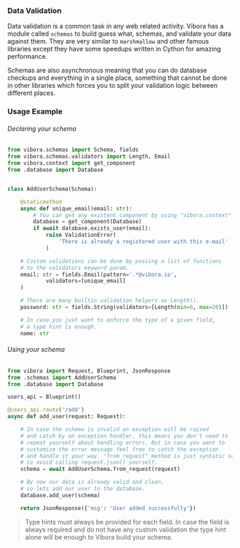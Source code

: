 ### Data Validation

Data validation is a common task in any web related activity.
Vibora has a module called `schemas` to build guess what,
schemas, and validate your data against them.
They are very similar to `marshmallow` and
other famous libraries except they have some speedups written in Cython
for amazing performance.

Schemas are also asynchronous meaning that you can do
database checkups and everything in a single place,
something that cannot be done in other libraries which forces you to
split your validation logic between different places.

### Usage Example

###### Declaring your schema
```py
from vibora.schemas import Schema, fields
from vibora.schemas.validators import Length, Email
from vibora.context import get_component
from .database import Database


class AddUserSchema(Schema):

    @staticmethod
    async def unique_email(email: str):
        # You can get any existent component by using "vibora.context"
        database = get_component(Database)
        if await database.exists_user(email):
            raise ValidationError(
                'There is already a registered user with this e-mail'
            )

    # Custom validations can be done by passing a list of functions
    # to the validators keyword param.
    email: str = fields.Email(pattern='.*@vibora.io',
            validators=[unique_email]
    )

    # There are many builtin validation helpers as Length().
    password: str = fields.String(validators=[Length(min=6, max=20)])

    # In case you just want to enforce the type of a given field,
    # a type hint is enough.
    name: str
```

###### Using your schema

```py
from vibora import Request, Blueprint, JsonResponse
from .schemas import AddUserSchema
from .database import Database

users_api = Blueprint()

@users_api.route('/add')
async def add_user(request: Request):

    # In case the schema is invalid an exception will be raised
    # and catch by an exception handler, this means you don't need to
    # repeat yourself about handling errors. But in case you want to
    # customize the error message feel free to catch the exception
    # and handle it your way. "from_request" method is just syntatic sugar
    # to avoid calling request.json() yourself.
    schema = await AddUserSchema.from_request(request)

    # By now our data is already valid and clean,
    # so lets add our user to the database.
    database.add_user(schema)

    return JsonResponse({'msg': 'User added successfully'})
```

> Type hints must always be provided for each field. In case the field is always
required and do not have any custom validation the type hint alone
will be enough to Vibora build your schema.